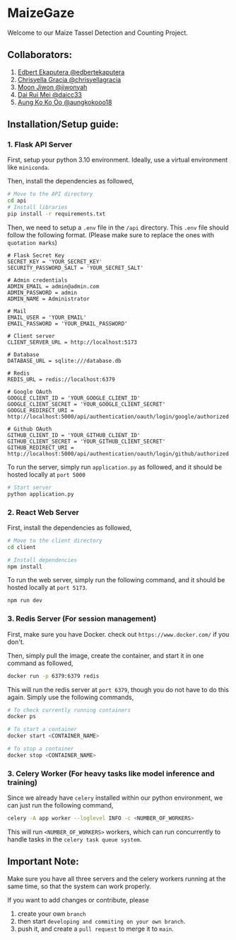 # MaizeGaze
Welcome to our Maize Tassel Detection and Counting Project.
## Collaborators:
1. [Edbert Ekaputera @edbertekaputera](https://github.com/edbertekaputera)
2. [Chrisyella Gracia @chrisyellagracia](https://github.com/chrisyellagracia)
3. [Moon Jiwon @jiwonyah](https://github.com/jiwonyah)
4. [Dai Rui Mei @daicc33](https://github.com/daicc33)
5. [Aung Ko Ko Oo @aungkokooo18](https://github.com/aungkokooo18)
## Installation/Setup guide:

### 1. Flask API Server
First, setup your python 3.10 environment. Ideally, use a virtual environment like `miniconda`.

Then, install the dependencies as followed,
```bash
# Move to the API directory
cd api
# Install libraries
pip install -r requirements.txt
```

Then, we need to setup a `.env` file in the `/api` directory. This `.env` file should follow the following format. (Please make sure to replace the ones with `quotation marks`)
```properties
# Flask Secret Key
SECRET_KEY = 'YOUR_SECRET_KEY'
SECURITY_PASSWORD_SALT = 'YOUR_SECRET_SALT'

# Admin credentials
ADMIN_EMAIL = admin@admin.com
ADMIN_PASSWORD = admin
ADMIN_NAME = Administrator

# Mail
EMAIL_USER = 'YOUR_EMAIL'
EMAIL_PASSWORD = 'YOUR_EMAIL_PASSWORD'

# Client server
CLIENT_SERVER_URL = http://localhost:5173

# Database
DATABASE_URL = sqlite:///database.db

# Redis
REDIS_URL = redis://localhost:6379

# Google OAuth
GOOGLE_CLIENT_ID = 'YOUR_GOOGLE_CLIENT_ID'
GOOGLE_CLIENT_SECRET = 'YOUR_GOOGLE_CLIENT_SECRET'
GOOGLE_REDIRECT_URI = http://localhost:5000/api/authentication/oauth/login/google/authorized

# Github OAuth
GITHUB_CLIENT_ID = 'YOUR_GITHUB_CLIENT_ID'
GITHUB_CLIENT_SECRET = 'YOUR_GITHUB_CLIENT_SECRET'
GITHUB_REDIRECT_URI = http://localhost:5000/api/authentication/oauth/login/github/authorized
```

To run the server, simply run `application.py` as followed, and it should be hosted locally at `port 5000`
```bash
# Start server
python application.py
```

### 2. React Web Server
First, install the dependencies as followed,
```bash
# Move to the client directory
cd client

# Install dependencies
npm install
```

To run the web server, simply run the following command, and it should be hosted locally at `port 5173`.
```bash
npm run dev
```

### 3. Redis Server (For session management)
First, make sure you have Docker. check out `https://www.docker.com/` if you don't.

Then, simply pull the image, create the container, and start it in one command as followed,
```bash
docker run -p 6379:6379 redis
```

This will run the redis server at `port 6379`, though you do not have to do this again. Simply use the following commands,
```bash
# To check currently running containers
docker ps

# To start a container
docker start <CONTAINER_NAME>

# To stop a container
docker stop <CONTAINER_NAME>
```

### 3. Celery Worker (For heavy tasks like model inference and training)
Since we already have `celery` installed within our python environment, we can just run the following command,
```bash
celery -A app worker --loglevel INFO -c <NUMBER_OF_WORKERS>
```
This will run `<NUMBER_OF_WORKERS>` workers, which can run concurrently to handle tasks in the `celery task queue system`.

## Important Note:
Make sure you have all three servers and the celery workers running at the same time, so that the system can work properly.

If you want to add changes or contribute, please 
1. create your own `branch`
2. then start `developing and commiting on your own branch`.
3. push it, and create a `pull request` to merge it to `main`.

